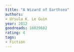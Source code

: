 ```yaml
---
title: "A Wizard of Earthsea"
authors:
- Ursula K. Le Guin
year: 2012
goodreads: 16029682
rating: 4
tags:
- Fiction
---
```

